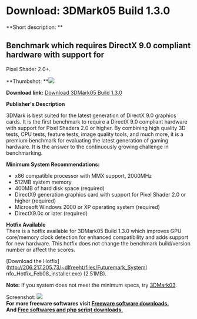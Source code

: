 # Download: 3DMark05 Build 1.3.0

**Short description: **

## Benchmark which requires DirectX 9.0 compliant hardware with support for
Pixel Shader 2.0+.

  
**Thumbshot: **![](http://www.freewarefiles.com/screenshot/3dmark05_md.gif)   
  
**Download link:** [Download 3DMark05 Build 1.3.0](http://freesoftwares.boysofts.com/3DMark05_program_13760.html)  
  

**Publisher's Description**  
  

3DMark is best suited for the latest generation of DirectX 9.0 graphics cards.
It is the first benchmark to require a DirectX 9.0 compliant hardware with
support for Pixel Shaders 2.0 or higher. By combining high quality 3D tests,
CPU tests, feature tests, image quality tools, and much more, it is a premium
benchmark for evaluating the latest generation of gaming hardware. It is the
answer to the continuously growing challenge in benchmarking.

**Minimum System Recommendations:**

  * x86 compatible processor with MMX support, 2000MHz 
  * 512MB system memory 
  * 400MB of hard disk space (required) 
  * DirectX9 generation graphics card with support for Pixel Shader 2.0 or higher (required) 
  * Microsoft Windows 2000 or XP operating system (required) 
  * DirectX9.0c or later (required) 

**Hotfix Available**  
There is a hotfix available for 3DMark05 Build 1.3.0 which improves GPU
core/memory clock detection for enhanced compatibility and adds support for
new hardware. This hotfix does not change the benchmark build/version number
or affect the scores.

[Download the Hotfix](http://206.217.205.73/~dlfreeht/files/Futuremark_SystemI
nfo_Hotfix_Feb08_installer.exe) (2.51MB).

**Note:** If you system does not meet the minimum specs, try [3DMark03](http://www.freewarefiles.com/3DMark03_program_13761.html).

  
  
Screenshot: ![](http://www.freewarefiles.com/screenshot/3dmark05.gif)  
**For more freeware softwares visit [Freeware software downloads.](http://freesoftwares.boysofts.com/)**   
**And [Free softwares and php script downloads.](http://www.boysofts.com/)**

